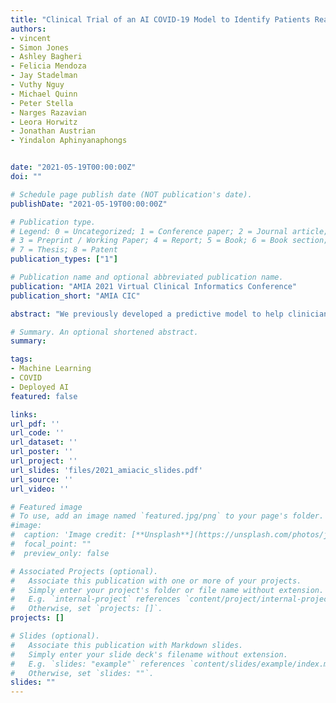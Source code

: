```yaml
---
title: "Clinical Trial of an AI COVID-19 Model to Identify Patients Ready for Discharge"
authors:
- vincent
- Simon Jones
- Ashley Bagheri
- Felicia Mendoza
- Jay Stadelman
- Vuthy Nguy
- Michael Quinn
- Peter Stella
- Narges Razavian
- Leora Horwitz
- Jonathan Austrian
- Yindalon Aphinyanaphongs


date: "2021-05-19T00:00:00Z"
doi: ""

# Schedule page publish date (NOT publication's date).
publishDate: "2021-05-19T00:00:00Z"

# Publication type.
# Legend: 0 = Uncategorized; 1 = Conference paper; 2 = Journal article;
# 3 = Preprint / Working Paper; 4 = Report; 5 = Book; 6 = Book section;
# 7 = Thesis; 8 = Patent
publication_types: ["1"]

# Publication name and optional abbreviated publication name.
publication: "AMIA 2021 Virtual Clinical Informatics Conference"
publication_short: "AMIA CIC"

abstract: "We previously developed a predictive model to help clinicians identify adults with COVID-19 who may be ready for discharge given their low risk of adverse events. This algorithm was integrated into our EHR to display regularly updated risk scores in patient lists and a summary report. Display of the score was pseudo-randomized to estimate effect on length of stay. The trial found no detectable difference in length of stay with no impact on safety indicators."

# Summary. An optional shortened abstract.
summary: 

tags:
- Machine Learning 
- COVID
- Deployed AI
featured: false

links:
url_pdf: ''
url_code: ''
url_dataset: ''
url_poster: ''
url_project: ''
url_slides: 'files/2021_amiacic_slides.pdf'
url_source: ''
url_video: ''

# Featured image
# To use, add an image named `featured.jpg/png` to your page's folder. 
#image:
#  caption: 'Image credit: [**Unsplash**](https://unsplash.com/photos/jdD8gXaTZsc)'
#  focal_point: ""
#  preview_only: false

# Associated Projects (optional).
#   Associate this publication with one or more of your projects.
#   Simply enter your project's folder or file name without extension.
#   E.g. `internal-project` references `content/project/internal-project/index.md`.
#   Otherwise, set `projects: []`.
projects: []

# Slides (optional).
#   Associate this publication with Markdown slides.
#   Simply enter your slide deck's filename without extension.
#   E.g. `slides: "example"` references `content/slides/example/index.md`.
#   Otherwise, set `slides: ""`.
slides: ""
---
```

